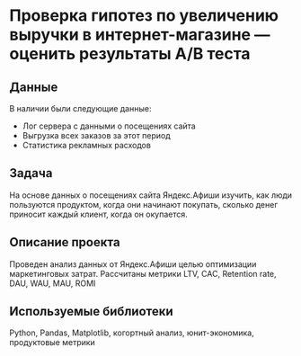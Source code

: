 # Проверка гипотез по увеличению выручки в интернет-магазине — оценить результаты A/B теста


## Данные
В наличии были следующие данные:
- Лог сервера с данными о посещениях сайта
- Выгрузка всех заказов за этот период
- Статистика рекламных расходов

## Задача
На основе данных о посещениях сайта Яндекс.Афиши изучить, как люди пользуются продуктом, когда они начинают покупать, сколько денег приносит каждый клиент, когда он окупается. 

## Описание проекта
Проведен анализ данных от Яндекс.Афиши целью оптимизации маркетинговых затрат.
Рассчитаны метрики LTV, CAC, Retention rate, DAU, WAU, MAU, ROMI

## Используемые библиотеки
Python, Pandas, Matplotlib, когортный анализ, юнит-экономика, продуктовые метрики

